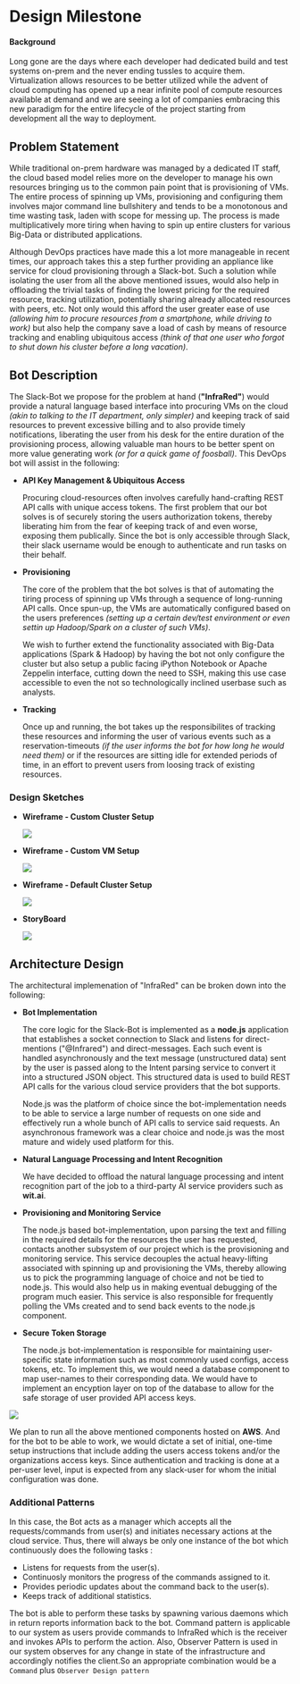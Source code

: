 # Design Milestone

#### Background

Long gone are the days where each developer had dedicated build and test systems on-prem and the never ending tussles to acquire them. Virtualization allows resources to be better utilized while the advent of cloud computing has opened up a near infinite pool of compute resources available at demand and we are seeing a lot of companies embracing this new paradigm for the entire lifecycle of the project starting from development all the way to deployment. 


## Problem Statement

While traditional on-prem hardware was managed by a dedicated IT staff, the cloud based model relies more on the developer to manage his own resources bringing us to the common pain point that is provisioning of VMs. The entire process of spinning up VMs, provisioning and configuring them involves major command line bullshitery and tends to be a monotonous and time wasting task, laden with scope for messing up. The process is made multiplicatively more tiring when having to spin up entire clusters for various Big-Data or distributed applications.

Although DevOps practices have made this a lot more manageable in recent times, our approach takes this a step further providing an appliance like service for cloud provisioning through a Slack-bot. Such a solution while isolating the user from all the above mentioned issues, would also help in offloading the trivial tasks of finding the lowest pricing for the required resource, tracking utilization, potentially sharing already allocated resources with peers, etc. Not only would this afford the user greater ease of use *(allowing him to procure resources from a smartphone, while driving to work)* but also help the company save a load of cash by means of resource tracking and enabling ubiquitous access *(think of that one user who forgot to shut down his cluster before a long vacation)*.


## Bot Description

The Slack-Bot we propose for the problem at hand (**"InfraRed"**) would provide a natural language based interface into procuring VMs on the cloud *(akin to talking to the IT department, only simpler)* and keeping track of said resources to prevent excessive billing and to also provide timely notifications, liberating the user from his desk for the entire duration of the provisioning process, allowing valuable man hours to be better spent on more value generating work *(or for a quick game of foosball)*. This DevOps bot will assist in the following: 


* **API Key Management & Ubiquitous Access**

	Procuring cloud-resources often involves carefully hand-crafting REST API calls with unique access tokens. The first problem that our bot solves is of securely storing the users authorization tokens, thereby liberating him from the fear of keeping track of and even worse, exposing them publically. Since the bot is only accessible through Slack, their slack username would be enough to authenticate and run tasks on their behalf.

* **Provisioning**
	
	The core of the problem that the bot solves is that of automating the tiring process of spinning up VMs through a sequence of long-running API calls. Once spun-up, the VMs are automatically configured based on the users preferences *(setting up a certain dev/test environment or even settin up Hadoop/Spark on a cluster of such VMs)*. 
	
	We wish to further extend the functionality associated with Big-Data applications (Spark & Hadoop) by having the bot not only configure the cluster but also setup a public facing iPython Notebook or Apache Zeppelin interface, cutting down the need to SSH, making this use case accessible to even the not so technologically inclined userbase such as analysts.
	
* **Tracking**
	
	Once up and running, the bot takes up the responsibilites of tracking these resources and informing the user of various events such as a reservation-timeouts *(if the user informs the bot for how long he would need them)* or if the resources are sitting idle for extended periods of time, in an effort to prevent users from loosing track of existing resources.
	

### Design Sketches

* **Wireframe - Custom Cluster Setup**
	
	![](images/wireframe1_cluster.png) 


* **Wireframe - Custom VM Setup**
	
	![ ](images/wireframe2_vm.png)
	
	
* **Wireframe - Default Cluster Setup**
	
	![ ](images/wireframe3_default.png)

* **StoryBoard**
	
	![ ](images/storyboard.jpg)


## Architecture Design

The architectural implemenation of "InfraRed" can be broken down into the following:

* **Bot Implementation**
	
	The core logic for the Slack-Bot is implemented as a **node.js** application that establishes a socket connection to Slack and listens for direct-mentions ("@Infrared") and direct-messages. Each such event is handled asynchronously and the text message (unstructured data) sent by the user is passed along to the Intent parsing service to convert it into a structured JSON object. This structured data is used to build REST API calls for the various cloud service providers that the bot supports.
	
	Node.js was the platform of choice since the bot-implementation needs to be able to service a large number of requests on one side and effectively run a whole bunch of API calls to service said requests. An asynchronous framework was a clear choice and node.js was the most mature and widely used platform for this.


* **Natural Language Processing and Intent Recognition**
	
	We have decided to offload the natural language processing and intent recognition part of the job to a third-party AI service providers such as **wit.ai**.


* **Provisioning and Monitoring Service**
	
	The node.js based bot-implementation, upon parsing the text and filling in the required details for the resources the user has requested, contacts another subsystem of our project which is the provisioning and monitoring service. This service decouples the actual heavy-lifting associated with spinning up and provisioning the VMs, thereby allowing us to pick the programming language of choice and not be tied to node.js. This would also help us in making eventual debugging of the program much easier. This service is also responsible for frequently polling the VMs created and to send back events to the node.js component.
	
	
* **Secure Token Storage**
	
	The node.js bot-implementation is responsible for maintaining user-specific state information such as most commonly used configs, access tokens, etc. To implement this, we would need a database component to map user-names to their corresponding data. We would have to implement an encyption layer on top of the database to allow for the safe storage of user provided API access keys.


![](images/architecture_diag.png)

We plan to run all the above mentioned components hosted on **AWS**. And for the bot to be able to work, we would dictate a set of initial, one-time setup instructions that include adding the users access tokens and/or the organizations access keys. Since authentication and tracking is done at a per-user level, input is expected from any slack-user for whom the initial configuration was done.

### Additional Patterns

In this case, the Bot acts as a manager which accepts all the requests/commands from user(s) and initiates necessary actions at the cloud service. 
Thus, there will always be only one instance of the bot which continuously does the following tasks :
* Listens for requests from the user(s).
* Continuosly monitors the progress of the commands assigned to it.
* Provides periodic updates about the command back to the user(s).
* Keeps track of additional statistics. 

The bot is able to perform these tasks by spawning various daemons which in return reports information back to the bot. Command pattern is applicable to our system as users provide commands to InfraRed which is the receiver and invokes APIs to perform the action. Also, Observer Pattern is used in our system observes for any change in state of the infrastructure and accordingly notifies the client.So an appropriate combination would be a `Command` plus `Observer Design pattern`
